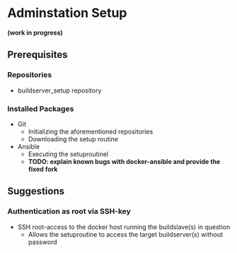 # Adminstation Setup
**(work in progress)**

## Prerequisites

### Repositories
* buildserver_setup repository

### Installed Packages
* Git
    * Initializing the aforementioned repositories
    * Downloading the setup routine
* Ansible
    * Executing the setuproutinel
    * **TODO: explain known bugs with docker-ansible and provide the fixed
      fork**

## Suggestions
### Authentication as root via SSH-key
* SSH root-access to the docker host running the buildslave(s) in question
    * Allows the setuproutine to access the target buildserver(s) without
      password
